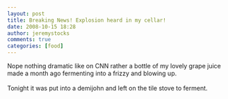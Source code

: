 ```yaml
---
layout: post
title: Breaking News! Explosion heard in my cellar!
date: 2008-10-15 18:28
author: jeremystocks
comments: true
categories: [food]
---
```

Nope nothing dramatic like on CNN rather a bottle of my lovely grape juice made a month ago fermenting into a frizzy and blowing up.<br /><br />Tonight it was put into a demijohn and left on the tile stove to ferment.
